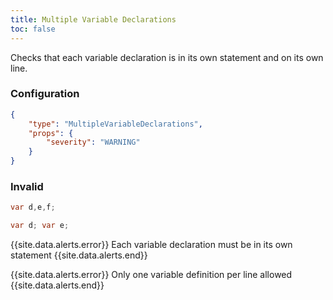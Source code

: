 ```yaml
---
title: Multiple Variable Declarations
toc: false
---
```


Checks that each variable declaration is in its own statement and on its own line.

### Configuration

```json
{
    "type": "MultipleVariableDeclarations",
    "props": {
        "severity": "WARNING"
    }
}
```

### Invalid

```java
var d,e,f;

var d; var e;
```

{{site.data.alerts.error}} Each variable declaration must be in its own statement {{site.data.alerts.end}}

{{site.data.alerts.error}} Only one variable definition per line allowed {{site.data.alerts.end}}